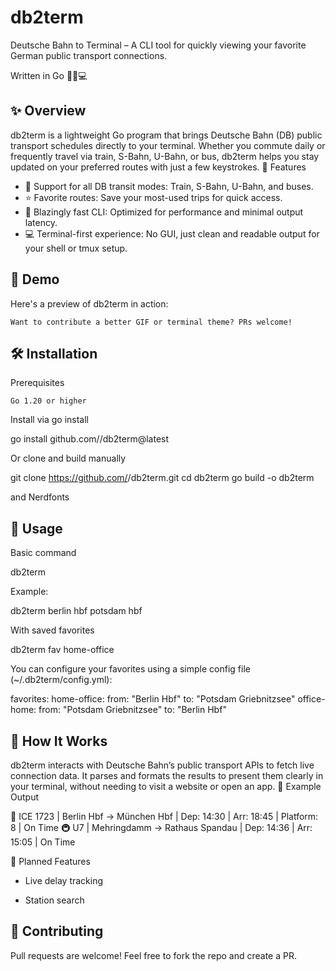 # db2term

Deutsche Bahn to Terminal – A CLI tool for quickly viewing your favorite
German public transport connections.

Written in Go 🧳🚉💻

## ✨ Overview

db2term is a lightweight Go program that brings Deutsche Bahn (DB) public transport schedules directly to your terminal. Whether you commute daily or frequently travel via train, S-Bahn, U-Bahn, or bus, db2term helps you stay updated on your preferred routes with just a few keystrokes.
🎯 Features

- 🚌 Support for all DB transit modes: Train, S-Bahn, U-Bahn, and buses.
- ⭐ Favorite routes: Save your most-used trips for quick access.
- 💨 Blazingly fast CLI: Optimized for performance and minimal output latency.
- 💻 Terminal-first experience: No GUI, just clean and readable output for your shell or tmux setup.

## 📸 Demo

Here's a preview of db2term in action:

    Want to contribute a better GIF or terminal theme? PRs welcome!

## 🛠 Installation

Prerequisites

    Go 1.20 or higher

Install via go install

go install github.com/<your-username>/db2term@latest

Or clone and build manually

git clone <https://github.com/><your-username>/db2term.git
cd db2term
go build -o db2term

and Nerdfonts

## 🚀 Usage

Basic command

db2term <from> <to>

Example:

db2term berlin hbf potsdam hbf

With saved favorites

db2term fav home-office

You can configure your favorites using a simple config file (~/.db2term/config.yml):

favorites:
  home-office:
    from: "Berlin Hbf"
    to: "Potsdam Griebnitzsee"
  office-home:
    from: "Potsdam Griebnitzsee"
    to: "Berlin Hbf"

## 🧠 How It Works

db2term interacts with Deutsche Bahn’s public transport APIs to fetch live connection data. It parses and formats the results to present them clearly in your terminal, without needing to visit a website or open an app.
🧪 Example Output

🚆 ICE 1723 | Berlin Hbf → München Hbf | Dep: 14:30 | Arr: 18:45 | Platform: 8 | On Time
🚇 U7 | Mehringdamm → Rathaus Spandau | Dep: 14:36 | Arr: 15:05 | On Time

🔮 Planned Features

- Live delay tracking

- Station search

## 🙌 Contributing

Pull requests are welcome! Feel free to fork the repo and create a PR.
